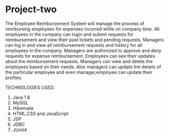 # Project-two

The Employee Reimbursement System will manage the process of reimbursing employees for expenses incurred while on company time. All employees in the company can login and submit requests for reimbursement and view their past tickets and pending requests. Managers can log in and view all reimbursement requests and history for all employees in the company. Managers are authorized to approve and deny requests for expense reimbursement. Employees can see their updates about the reimbursement requests. Managers can view and delete the employees based on their needs. Also managers can update the details of the particular employee and even manager,employee can update their profiles.

TECHNOLOGIES USED:
1. Java 1.8
2. MySQL 
3. Hibernate
4. HTML,CSS and JavaScript
5. JSP
6. JDBC
7. JUnit4


